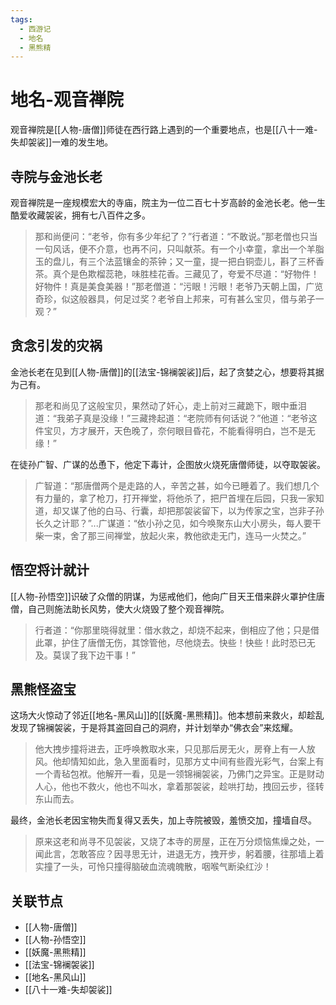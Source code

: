```yaml
---
tags:
  - 西游记
  - 地名
  - 黑熊精
---
```


# 地名-观音禅院

观音禅院是[[人物-唐僧]]师徒在西行路上遇到的一个重要地点，也是[[八十一难-失却袈裟]]一难的发生地。

## 寺院与金池长老

观音禅院是一座规模宏大的寺庙，院主为一位二百七十岁高龄的金池长老。他一生酷爱收藏袈裟，拥有七八百件之多。

> 那和尚便问：“老爷，你有多少年纪了？”行者道：“不敢说。”那老僧也只当一句风话，便不介意，也再不问，只叫献茶。有一个小幸童，拿出一个羊脂玉的盘儿，有三个法蓝镶金的茶钟；又一童，提一把白铜壶儿，斟了三杯香茶。真个是色欺榴蕊艳，味胜桂花香。三藏见了，夸爱不尽道：“好物件！好物件！真是美食美器！”那老僧道：“污眼！污眼！老爷乃天朝上国，广览奇珍，似这般器具，何足过奖？老爷自上邦来，可有甚么宝贝，借与弟子一观？”

## 贪念引发的灾祸

金池长老在见到[[人物-唐僧]]的[[法宝-锦襕袈裟]]后，起了贪婪之心，想要将其据为己有。

> 那老和尚见了这般宝贝，果然动了奸心，走上前对三藏跪下，眼中垂泪道：“我弟子真是没缘！”三藏搀起道：“老院师有何话说？”他道：“老爷这件宝贝，方才展开，天色晚了，奈何眼目昏花，不能看得明白，岂不是无缘！”

在徒孙广智、广谋的怂恿下，他定下毒计，企图放火烧死唐僧师徒，以夺取袈裟。

> 广智道：“那唐僧两个是走路的人，辛苦之甚，如今已睡着了。我们想几个有力量的，拿了枪刀，打开禅堂，将他杀了，把尸首埋在后园，只我一家知道，却又谋了他的白马、行囊，却把那袈裟留下，以为传家之宝，岂非子孙长久之计耶？”...广谋道：“依小孙之见，如今唤聚东山大小房头，每人要干柴一束，舍了那三间禅堂，放起火来，教他欲走无门，连马一火焚之。”

## 悟空将计就计

[[人物-孙悟空]]识破了众僧的阴谋，为惩戒他们，他向广目天王借来辟火罩护住唐僧，自己则施法助长风势，使大火烧毁了整个观音禅院。

> 行者道：“你那里晓得就里：借水救之，却烧不起来，倒相应了他；只是借此罩，护住了唐僧无伤，其馀管他，尽他烧去。快些！快些！此时恐已无及。莫误了我下边干事！”

## 黑熊怪盗宝

这场大火惊动了邻近[[地名-黑风山]]的[[妖魔-黑熊精]]。他本想前来救火，却趁乱发现了锦襕袈裟，于是将其盗回自己的洞府，并计划举办“佛衣会”来炫耀。

> 他大拽步撞将进去，正呼唤教取水来，只见那后房无火，房脊上有一人放风。他却情知如此，急入里面看时，见那方丈中间有些霞光彩气，台案上有一个青毡包袱。他解开一看，见是一领锦襕袈裟，乃佛门之异宝。正是财动人心，他也不救火，他也不叫水，拿着那袈裟，趁哄打劫，拽回云步，径转东山而去。

最终，金池长老因宝物失而复得又丢失，加上寺院被毁，羞愤交加，撞墙自尽。

> 原来这老和尚寻不见袈裟，又烧了本寺的房屋，正在万分烦恼焦燥之处，一闻此言，怎敢答应？因寻思无计，进退无方，拽开步，躬着腰，往那墙上着实撞了一头，可怜只撞得脑破血流魂魄散，咽喉气断染红沙！

## 关联节点
- [[人物-唐僧]]
- [[人物-孙悟空]]
- [[妖魔-黑熊精]]
- [[法宝-锦襕袈裟]]
- [[地名-黑风山]]
- [[八十一难-失却袈裟]]
